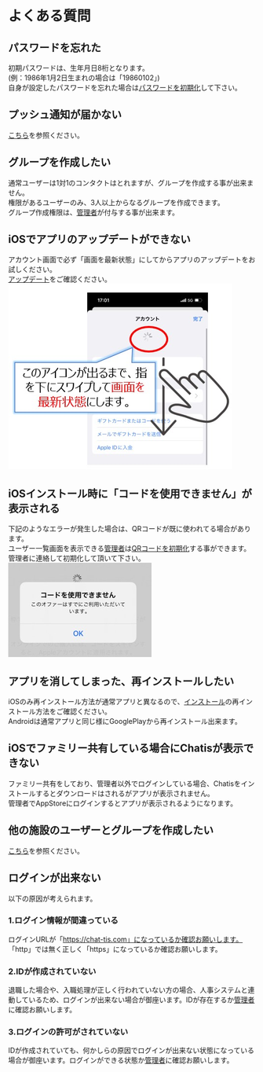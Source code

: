 # よくある質問

## パスワードを忘れた
初期パスワードは、生年月日8桁となります。  
(例：1986年1月2日生まれの場合は「19860102」)  
自身が設定したパスワードを忘れた場合は[パスワードを初期化](password.md)して下さい。  

## プッシュ通知が届かない
[こちら](push.md)を参照ください。

## グループを作成したい
通常ユーザーは1対1のコンタクトはとれますが、グループを作成する事が出来ません。  
権限があるユーザーのみ、3人以上からなるグループを作成できます。  
グループ作成権限は、[管理者](admin.md)が付与する事が出来ます。

## iOSでアプリのアップデートができない
アカウント画面で必ず「画面を最新状態」にしてからアプリのアップデートをお試しください。  
[アップデート](update.md)をご確認ください。  
![Screenshot](img/update3.jpg)  

## iOSインストール時に「コードを使用できません」が表示される
下記のようなエラーが発生した場合は、QRコードが既に使われてる場合があります。  
ユーザー一覧画面を表示できる[管理者](admin.md)は[QRコードを初期化](ioscode.md)する事ができます。管理者に連絡して初期化して頂いて下さい。  
![Screenshot](img/ioserror.jpg)  

## アプリを消してしまった、再インストールしたい
iOSのみ再インストール方法が通常アプリと異なるので、[インストール](install.md)の再インストール方法をご確認ください。  
Androidは通常アプリと同じ様にGooglePlayから再インストール出来ます。

## iOSでファミリー共有している場合にChatisが表示できない
ファミリー共有をしており、管理者以外でログインしている場合、Chatisをインストールするとダウンロードはされるがアプリが表示されません。  
管理者でAppStoreにログインするとアプリが表示されるようになります。  


## 他の施設のユーザーとグループを作成したい
[こちら](bukai.md)を参照ください。

## ログインが出来ない
以下の原因が考えられます。

### 1.ログイン情報が間違っている
ログインURLが「https://chat-tis.com」になっているか確認お願いします。  
「http」では無く正しく「https」になっているか確認お願いします。  

### 2.IDが作成されていない
退職した場合や、入職処理が正しく行われていない方の場合、人事システムと連動しているため、ログインが出来ない場合が御座います。IDが存在するか[管理者](admin.md)に確認お願いします。  

### 3.ログインの許可がされていない
IDが作成されていても、何かしらの原因でログインが出来ない状態になっている場合が御座います。ログインができる状態か[管理者](admin.md)に確認お願いします。  
